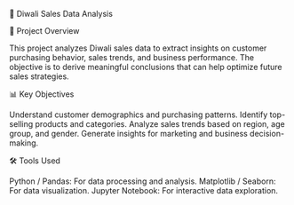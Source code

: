 🎇 Diwali Sales Data Analysis

📌 Project Overview

This project analyzes Diwali sales data to extract insights on customer purchasing behavior, sales trends, and business performance. The objective is to derive meaningful conclusions that can help optimize future sales strategies.

📊 Key Objectives

Understand customer demographics and purchasing patterns.
Identify top-selling products and categories.
Analyze sales trends based on region, age group, and gender.
Generate insights for marketing and business decision-making.

🛠 Tools Used

Python / Pandas: For data processing and analysis.
Matplotlib / Seaborn: For data visualization.
Jupyter Notebook: For interactive data exploration.
